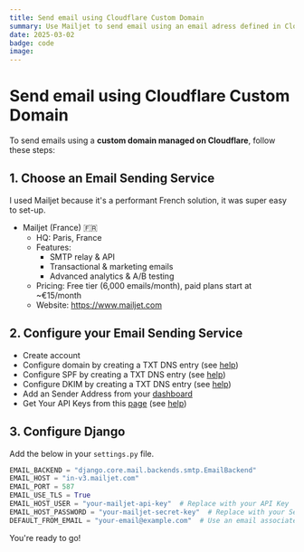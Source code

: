 ```yaml
---
title: Send email using Cloudflare Custom Domain
summary: Use Mailjet to send email using an email adress defined in Cloudflare
date: 2025-03-02
badge: code
image:
---
```


# Send email using Cloudflare Custom Domain

To send emails using a **custom domain managed on Cloudflare**, follow these steps:

## **1. Choose an Email Sending Service**

I used Mailjet because it's a performant French solution, it was super easy to set-up.

- Mailjet (France) 🇫🇷
  - HQ: Paris, France
  - Features:
    - SMTP relay & API
    - Transactional & marketing emails
    - Advanced analytics & A/B testing
  - Pricing: Free tier (6,000 emails/month), paid plans start at ~€15/month
  - Website: https://www.mailjet.com

## **2. Configure your Email Sending Service**

- Create account
- Configure domain by creating a TXT DNS entry (see [help](https://documentation.mailjet.com/hc/fr/articles/360042561594-Comment-valider-un-domaine-d-envoi-en-int%C3%A9gralit%C3%A9))
- Configure SPF by creating a TXT DNS entry (see [help](https://documentation.mailjet.com/hc/fr/articles/360049641733-Guide-complet-d-authentification-des-domaines-avec-SPF-et-DKIM))
- Configure DKIM by creating a TXT DNS entry (see [help](https://documentation.mailjet.com/hc/fr/articles/360049641733-Guide-complet-d-authentification-des-domaines-avec-SPF-et-DKIM))
- Add an Sender Address from your [dashboard](https://app.mailjet.com/account/sender)
- Get Your API Keys from this [page](https://app.mailjet.com/account/apikeys) (see [help](https://documentation.mailjet.com/hc/fr/articles/360043229473-Comment-dois-je-configurer-mes-param%C3%A8tres-SMTP))

## **3. Configure Django**

Add the below in your `settings.py` file.

```python
EMAIL_BACKEND = "django.core.mail.backends.smtp.EmailBackend"
EMAIL_HOST = "in-v3.mailjet.com"
EMAIL_PORT = 587
EMAIL_USE_TLS = True
EMAIL_HOST_USER = "your-mailjet-api-key"  # Replace with your API Key
EMAIL_HOST_PASSWORD = "your-mailjet-secret-key"  # Replace with your Secret Key
DEFAULT_FROM_EMAIL = "your-email@example.com"  # Use an email associated with your domain
```

You're ready to go! 